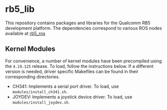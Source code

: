 # rb5_lib


This repository contains packages and libraries for the Qualcomm RB5 development platform. The dependencies correspond to various ROS nodes available at [rb5_ros](https://github.com/AutonomousVehicleLaboratory/rb5_ros)

## Kernel Modules

For convenience, a number of kernel modules have been precompiled using the <code>4.19.125</code> release. To load, follow the instructions below. If a different version is needed, driver specific Makefiles can be found in their corresponding directories.

<ul>
  <li> CH341: Implements a serial port driver. To load, use <code>modules/install_ch341.sh</code>. </li>
  <li> JOYDEV: Implements a joystick device driver. To load, use <code>modules/install_joydev.sh</code>. </li>
</ul>
